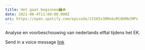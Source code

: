```yaml
---
title: Het gaat beginnen🏟️⚽
date: 2021-06-4T11:00:00.000Z
uri: https://open.spotify.com/episode/1IS65z3RMobzRC0bMbCMPz
---
```

Analyse en voorbeschouwing van nederlands elftal tijdens het EK. 
 
Send in a voice message [link](https://anchor.fm/daniel-huijskens/message)